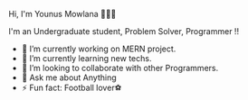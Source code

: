 Hi, I'm Younus Mowlana 👋👨‍💻

I'm an Undergraduate student, Problem Solver, Programmer !!
- 🔭 I’m currently working on MERN project.
- 🌱 I’m currently learning new techs.
- 👯 I’m looking to collaborate with other Programmers.
- 💬 Ask me about Anything
- ⚡ Fun fact: Football lover⚽

